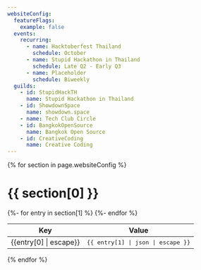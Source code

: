 ```yaml
---
websiteConfig:
  featureFlags:
    example: false
  events:
    recurring:
      - name: Hacktoberfest Thailand
        schedule: October
      - name: Stupid Hackathon in Thailand
        schedule: Late Q2 - Early Q3
      - name: Placeholder
        schedule: Biweekly
  guilds:
    - id: StupidHackTH
      name: Stupid Hackathon in Thailand
    - id: ShowdownSpace
      name: showdown.space
    - name: Tech Club Circle
    - id: BangkokOpenSource
      name: Bangkok Open Source
    - id: CreativeCoding
      name: Creative Coding
---
```


{% for section in page.websiteConfig %}

# {{ section[0] }}

<table><thead><tr><th>Key</th><th>Value</th></tr></thead><tbody>
{%- for entry in section[1] %}
<tr><td>{{entry[0] | escape}}</td><td><tt>{{ entry[1] | json | escape }}</tt></td></tr>
{%- endfor %}
</tbody></table>

{% endfor %}